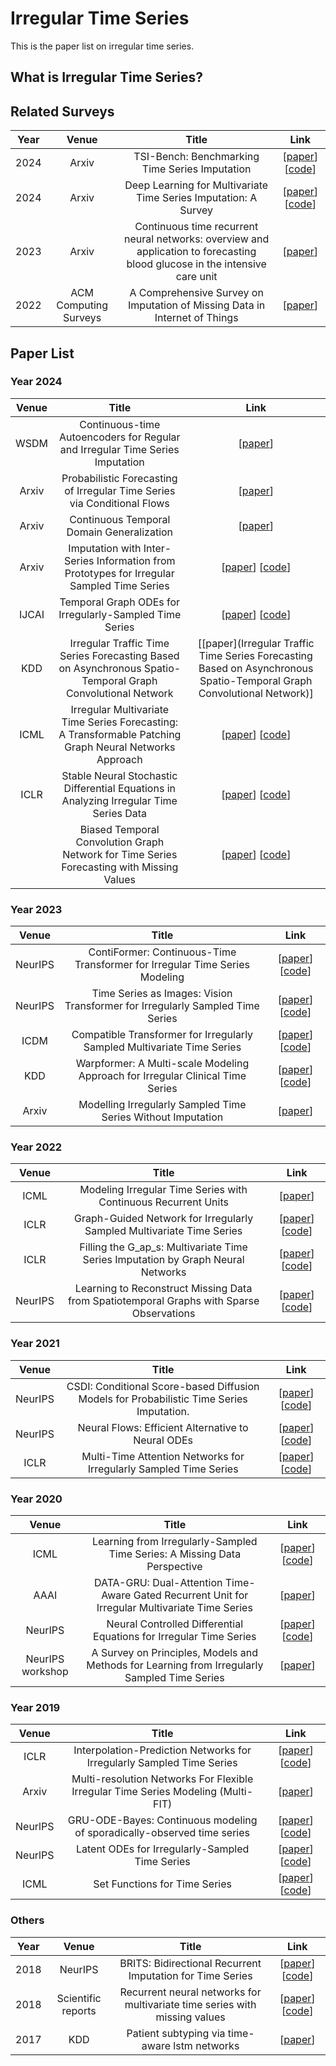 # Irregular Time Series

This is the paper list on irregular time series.

## What is Irregular Time Series?

## Related Surveys

| Year |         Venue         |                                                            Title                                                            |                                                 Link                                                 |
| :--: | :-------------------: | :-------------------------------------------------------------------------------------------------------------------------: | :--------------------------------------------------------------------------------------------------: |
| 2024 |         Arxiv         |                                       TSI-Bench: Benchmarking Time Series Imputation                                        | [[paper](https://arxiv.org/pdf/2406.12747)] [[code](https://github.com/WenjieDu/Awesome_Imputation)] |
| 2024 |         Arxiv         |                               Deep Learning for Multivariate Time Series Imputation: A Survey                               | [[paper](https://arxiv.org/pdf/2402.04059)] [[code](https://github.com/wenjiedu/awesome_imputation)] |
| 2023 |         Arxiv         | Continuous time recurrent neural networks: overview and application to forecasting blood glucose in the intensive care unit |                             [[paper](https://arxiv.org/pdf/2304.07025)]                              |
| 2022 | ACM Computing Surveys |                         A Comprehensive Survey on Imputation of Missing Data in Internet of Things                          |                        [[paper](https://dl.acm.org/doi/pdf/10.1145/3533381)]                         |

## Paper List

### Year 2024

| Venue |                            Title                             |                             Link                             |
| :---: | :----------------------------------------------------------: | :----------------------------------------------------------: |
| WSDM  | Continuous-time Autoencoders for Regular and Irregular Time Series Imputation |         [[paper](https://arxiv.org/pdf/2312.16581)]          |
| Arxiv | Probabilistic Forecasting of Irregular Time Series via Conditional Flows |         [[paper](https://arxiv.org/pdf/2402.06293)]          |
| Arxiv |          Continuous Temporal Domain Generalization           |         [[paper](https://arxiv.org/pdf/2405.16075)]          |
| Arxiv | Imputation with Inter-Series Information from Prototypes for Irregular Sampled Time Series | [[paper](https://arxiv.org/pdf/2401.07249)] [[code](https://github.com/yzhhoward/prime)] |
| IJCAI |   Temporal Graph ODEs for Irregularly-Sampled Time Series    | [[paper](https://arxiv.org/pdf/2404.19508)] [[code](https://github.com/gravins/tg-ode)] |
|  KDD  | Irregular Traffic Time Series Forecasting Based on Asynchronous Spatio-Temporal Graph Convolutional Network | [[paper](Irregular Traffic Time Series Forecasting Based on Asynchronous Spatio-Temporal Graph Convolutional Network)] |
| ICML  | Irregular Multivariate Time Series Forecasting: A Transformable Patching Graph Neural Networks Approach | [[paper](https://openreview.net/pdf?id=UZlMXUGI6e)] [[code](https://github.com/usail-hkust/t-PatchGNN)] |
| ICLR  | Stable Neural Stochastic Differential Equations in Analyzing Irregular Time Series Data | [[paper](https://arxiv.org/pdf/2402.14989)] [[code](https://github.com/yongkyung-oh/stable-neural-sdes)] |
|       | Biased Temporal Convolution Graph Network for Time Series Forecasting with Missing Values | [[paper](https://openreview.net/pdf?id=O9nZCwdGcG)] [[code](https://github.com/chenxiaodanhit/BiTGraph)] |

### Year 2023

|  Venue  |                            Title                             |                             Link                             |
| :-----: | :----------------------------------------------------------: | :----------------------------------------------------------: |
| NeurIPS | ContiFormer: Continuous-Time Transformer for Irregular Time Series Modeling | [[paper](https://arxiv.org/pdf/2402.10635)] [[code](https://github.com/microsoft/SeqML/tree/main/ContiFormer)] |
| NeurIPS | Time Series as Images: Vision Transformer for Irregularly Sampled Time Series | [[paper](https://arxiv.org/pdf/2303.12799)] [[code](https://github.com/leezekun/vitst)] |
|  ICDM   | Compatible Transformer for Irregularly Sampled Multivariate Time Series | [[paper](https://arxiv.org/pdf/2310.11022)] [[code](https://github.com/mediabrain-sjtu/coformer)] |
|   KDD   | Warpformer: A Multi-scale Modeling Approach for Irregular Clinical Time Series | [[paper](https://arxiv.org/pdf/2306.09368)] [[code](https://github.com/imjiawen/warpformer)] |
|  Arxiv  | Modelling Irregularly Sampled Time Series Without Imputation |         [[paper](https://arxiv.org/pdf/2309.08698)]          |

### Year 2022

|  Venue  |                            Title                             |                             Link                             |
| :-----: | :----------------------------------------------------------: | :----------------------------------------------------------: |
|  ICML   | Modeling Irregular Time Series with Continuous Recurrent Units | [[paper](https://proceedings.mlr.press/v162/schirmer22a/schirmer22a.pdf)] |
|  ICLR   | Graph-Guided Network for Irregularly Sampled Multivariate Time Series | [[paper](https://arxiv.org/pdf/2110.05357)] [[code](https://github.com/mims-harvard/Raindrop)] |
|  ICLR   | Filling the G_ap_s: Multivariate Time Series Imputation by Graph Neural Networks | [[paper](https://arxiv.org/pdf/2108.00298)] [[code](https://github.com/Graph-Machine-Learning-Group/grin)] |
| NeurIPS | Learning to Reconstruct Missing Data from Spatiotemporal Graphs with Sparse Observations | [[paper](https://arxiv.org/pdf/2205.13479)] [[code](https://github.com/Graph-Machine-Learning-Group/spin)] |

### Year 2021

|  Venue  |                                          Title                                           |                                                   Link                                                   |
| :-----: | :--------------------------------------------------------------------------------------: | :------------------------------------------------------------------------------------------------------: |
| NeurIPS | CSDI: Conditional Score-based Diffusion Models for Probabilistic Time Series Imputation. |         [[paper](https://arxiv.org/pdf/2107.03502)] [[code](https://github.com/ermongroup/csdi)]         |
| NeurIPS |                    Neural Flows: Efficient Alternative to Neural ODEs                    | [[paper](https://arxiv.org/pdf/2110.13040)] [[code](https://github.com/mbilos/neural-flows-experiments)] |
|  ICLR   |            Multi-Time Attention Networks for Irregularly Sampled Time Series             |          [[paper](https://github.com/reml-lab/mTAN)] [[code](https://github.com/reml-lab/mTAN)]          |

### Year 2020

|      Venue       |                            Title                             |                             Link                             |
| :--------------: | :----------------------------------------------------------: | :----------------------------------------------------------: |
|       ICML       | Learning from Irregularly-Sampled Time Series: A Missing Data Perspective | [[paper](https://proceedings.mlr.press/v119/li20k/li20k.pdf)] [[code](https://github.com/steveli/partial-encoder-decoder)] |
|       AAAI       | DATA-GRU: Dual-Attention Time-Aware Gated Recurrent Unit for Irregular Multivariate Time Series | [[paper](https://ojs.aaai.org/index.php/AAAI/article/view/5440)] |
|     NeurIPS      | Neural Controlled Differential Equations for Irregular Time Series | [[paper](https://arxiv.org/pdf/2005.08926)] [[code](https://github.com/patrick-kidger/NeuralCDE)] |
| NeurIPS workshop | A Survey on Principles, Models and Methods for Learning from Irregularly Sampled Time Series |         [[paper](https://arxiv.org/pdf/2012.00168)]          |

### Year 2019

|  Venue  |                                       Title                                       |                                                        Link                                                         |
| :-----: | :-------------------------------------------------------------------------------: | :-----------------------------------------------------------------------------------------------------------------: |
|  ICLR   |       Interpolation-Prediction Networks for Irregularly Sampled Time Series       |            [[paper](https://arxiv.org/pdf/1909.07782)] [[code](https://github.com/mlds-lab/interp-net)]             |
|  Arxiv  | Multi-resolution Networks For Flexible Irregular Time Series Modeling (Multi-FIT) |                                     [[paper](https://arxiv.org/pdf/1905.00125)]                                     |
| NeurlPS |      GRU-ODE-Bayes: Continuous modeling of sporadically-observed time series      |          [[paper](https://arxiv.org/pdf/1905.12374)] [[code](https://github.com/edebrouwer/gru_ode_bayes)]          |
| NeurlPS |                  Latent ODEs for Irregularly-Sampled Time Series                  |          [[paper](https://arxiv.org/pdf/1907.03907)] [[code](https://github.com/YuliaRubanova/latent_ode)]          |
|  ICML   |                           Set Functions for Time Series                           | [[paper](https://arxiv.org/pdf/1909.12064)] [[code](https://github.com/BorgwardtLab/Set_Functions_for_Time_Series)] |

### Others

| Year |       Venue        |                            Title                             |                             Link                             |
| :--: | :----------------: | :----------------------------------------------------------: | :----------------------------------------------------------: |
| 2018 |      NeurIPS       |  BRITS: Bidirectional Recurrent Imputation for Time Series   | [[paper](https://arxiv.org/abs/1805.10572)] [[code](https://github.com/caow13/BRITS)] |
| 2018 | Scientific reports | Recurrent neural networks for multivariate time series with missing values | [[paper](https://www.nature.com/articles/s41598-018-24271-9)] [[code](https://github.com/zhiyongc/GRU-D)] |
| 2017 |        KDD         |        Patient subtyping via time-aware lstm networks        | [[paper](https://dl.acm.org/doi/pdf/10.1145/3097983.3097997)] |
